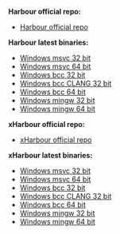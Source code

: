 <b>Harbour official repo:</b>
* <a href = "https://github.com/harbour/core">Harbour official repo</a>

<b>Harbour latest binaries:</b>
* <a href = "https://github.com/FiveTechSoft/harbour_and_xharbour_builds/blob/master/harbour_msvc2022_32_20250515.zip">Windows msvc 32 bit</a>
* <a href = "https://github.com/FiveTechSoft/harbour_and_xharbour_builds/blob/master/harbour_msvc2022_64_20250515.zip">Windows msvc 64 bit</a>
* <a href = "https://github.com/FiveTechSoft/harbour_and_xharbour_builds/blob/master/harbour_bcc770_32_20250515.zip">Windows bcc 32 bit</a>
* <a href = "https://github.com/FiveTechSoft/harbour_and_xharbour_builds/blob/master/harbour_bcc770C_32_20250515.zip">Windows bcc CLANG 32 bit</a>
* <a href = "https://github.com/FiveTechSoft/harbour_and_xharbour_builds/blob/master/harbour_bcc770_64_20250515.zip">Windows bcc 64 bit</a>
* <a href = "https://github.com/FiveTechSoft/harbour_and_xharbour_builds/blob/master/harbour_mingw1510_32_20250515.zip">Windows mingw 32 bit</a>
* <a href = "https://github.com/FiveTechSoft/harbour_and_xharbour_builds/blob/master/harbour_mingw1510_64_20250515.zip">Windows mingw 64 bit</a>

<b>xHarbour official repo:</b>
* <a href = "https://github.com/xHarbour-org/xharbour">xHarbour official repo</a>

<b>xHarbour latest binaries:</b>
<!--* <a href = "http://xharbour.org/index.asp?page=download/windows/binaries_win">xHarbour latest binaries</a>-->
* <a href = "https://github.com/FiveTechSoft/harbour_and_xharbour_builds/blob/master/xhb10293_msvc2022.zip">Windows msvc 32 bit</a>
* <a href = "https://github.com/FiveTechSoft/harbour_and_xharbour_builds/blob/master/xhb10293_msvc202264.zip">Windows msvc 64 bit</a>
* <a href = "https://github.com/FiveTechSoft/harbour_and_xharbour_builds/blob/master/xhb10293_bcc770.zip">Windows bcc 32 bit</a>
* <a href = "https://github.com/FiveTechSoft/harbour_and_xharbour_builds/blob/master/xhb10293_bcc770c.zip">Windows bcc CLANG 32 bit</a>
* <a href = "https://github.com/FiveTechSoft/harbour_and_xharbour_builds/blob/master/xhb10293_bcc77064.zip">Windows bcc 64 bit</a>
* <a href = "https://github.com/FiveTechSoft/harbour_and_xharbour_builds/blob/master/xhb10293_mingw1510.zip">Windows mingw 32 bit</a>
* <a href = "https://github.com/FiveTechSoft/harbour_and_xharbour_builds/blob/master/xhb10293_mingw151064.zip">Windows mingw 64 bit</a>
